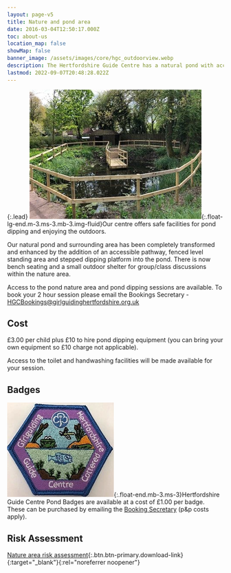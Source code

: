 ```yaml
---
layout: page-v5
title: Nature and pond area
date: 2016-03-04T12:50:17.000Z
toc: about-us
location_map: false
showMap: false
banner_image: /assets/images/core/hgc_outdoorview.webp
description: The Hertfordshire Guide Centre has a natural pond with accessible pathway.
lastmod: 2022-09-07T20:48:28.022Z
---
```

{:.lead}
![The pond](/assets/images/core/hgc-pond.jpg){:.float-lg-end.m-3.ms-3.mb-3.img-fluid}Our centre offers safe facilities for pond dipping and enjoying the outdoors.

Our natural pond and surrounding area has been completely transformed and enhanced by the addition of an accessible pathway, fenced level standing area and stepped dipping platform into the pond.  There is now bench seating and a small outdoor shelter for group/class discussions within the nature area.

​Access to the pond nature area and pond dipping sessions are available.  To book your 2 hour session please email the Bookings Secretary - <HGCBookings@girlguidinghertfordshire.org.uk>

## Cost

​£3.00 per child plus £10 to hire pond dipping equipment (you can bring your own equipment so £10 charge not applicable).

Access to the toilet and handwashing facilities will be made available for your session.

## Badges

![Pond badge](/assets/images/2023/03/hgc-pond-badge.webp){:.float-end.mb-3.ms-3}Hertfordshire Guide Centre Pond Badges are available at a cost of £1.00 per badge. These can be purchased by emailing the [Booking Secretary](mailto:HGCBookings@girlguidinghertfordshire.org.uk) (p&p costs apply).

## Risk Assessment

[Nature area risk assessment](/assets/docs/2023/risk_assess_hgc_nature_area.doc){:.btn.btn-primary.download-link}{:target="_blank"}{:rel="noreferrer noopener"}
